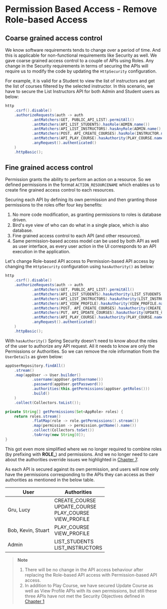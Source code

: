 
# Permission Based Access - Remove Role-based Access

## Coarse grained access control

We know software requirements tends to change over a period of time. And this is applicable for non-functional requirements like Security as well. We gave coarse grained access control to a couple of APIs using Roles. Any change in the Security requirements in terms of securing the APIs will require us to modify the code by updating the `HttpSecurity` configuration.

For example, it is valid for a Student to view the list of instructors and get the list of courses filtered by the selected instructor. In this scenario, we have to secure the List Instructors API for both Admin and Student users as below:

```java
http  
	.csrf().disable()  
	.authorizeRequests(auth -> auth  
	        .antMatchers(GET, PUBLIC_API_LIST).permitAll()  
	        .antMatchers(API_LIST_STUDENTS).hasRole(ADMIN.name())  
	        .antMatchers(API_LIST_INSTRUCTORS).hasAnyRole(ADMIN.name(), STUDENT.name())  
	        .antMatchers(POST, API_CREATE_COURSES).hasRole(INSTRUCTOR.name())  
	        .antMatchers(API_PLAY_COURSE).hasAuthority(PLAY_COURSE.name())  
	        .anyRequest().authenticated()  
	)  
	.httpBasic();
```

## Fine grained access control

Permission grants the ability to perform an action on a resource. So we defined permissions in the format `ACTION_RESOURCENAME` which enables us to create fine grained access control to each resources.

Securing each API by defining its own permission and then granting those permissions to the roles offer four key benefits:

1. No more code modification, as granting permissions to roles is database driven.
2. Bird's eye view of who can do what in a single place, which is also database.
3. Fine grained access control to each API (and other resources).
4. Same permission-based access model can be used by both API as well as user interface, as every user action in the UI corresponds to an API execution in the application.

Let's change Role-based API access to Permission-based API access by changing the `HttpSecurity` configuration using `hasAuthority()` as below:

```java
http  
	.csrf().disable()  
	.authorizeRequests(auth -> auth  
	        .antMatchers(GET, PUBLIC_API_LIST).permitAll()  
	        .antMatchers(API_LIST_STUDENTS).hasAuthority(LIST_STUDENTS.name())  
	        .antMatchers(API_LIST_INSTRUCTORS).hasAuthority(LIST_INSTRUCTORS.name())
	        .antMatchers(API_VIEW_PROFILE).hasAuthority(VIEW_PROFILE.name())  
	        .antMatchers(POST, API_CREATE_COURSES).hasAuthority(CREATE_COURSE.name())
	        .antMatchers(PUT, API_UPDATE_COURSES).hasAuthority(UPDATE_COURSE.name())  
	        .antMatchers(API_PLAY_COURSE).hasAuthority(PLAY_COURSE.name())  
	        .anyRequest().authenticated()  
	)  
	.httpBasic();
```

With `hasAuthority()` Spring Security doesn't need to know about the roles of the user to authorize any API request. All it needs to know are only the Permissions or Authorities. So we can remove the role information from the `UserDetails` as given below: 

```java
appUserRepository.findAll()  
	.stream()  
	.map(appUser -> User.builder()  
	        .username(appUser.getUsername())  
	        .password(appUser.getPassword())  
	        .authorities(this.getPermissions(appUser.getRoles()))  
	        .build()  
	)  
	.collect(Collectors.toList());
```

```java
private String[] getPermissions(Set<AppRole> roles) {  
	return roles.stream()  
	        .flatMap(role -> role.getPermissions().stream())  
	        .map(permission -> permission.getName().name())  
	        .collect(Collectors.toSet())  
	        .toArray(new String[0]);  
}
```

This got even more simplified where we no longer required to combine roles (by prefixing with **ROLE_**) and permissions. And we no longer need to care about the authorities override issues we highlighted in [Chapter 7](https://github.com/SankaranarayananMurugan/spring-security-guide/tree/main/07.%20Role%20Based%20Authorization).

As each API is secured against its own permission, and users will now only have the permissions corresponding to the APIs they can access as their authorities as mentioned in the below table.

| User | Authorities |
|--|--|
| Gru, Lucy | CREATE_COURSE <br/> UPDATE_COURSE <br/> PLAY_COURSE <br/> VIEW_PROFILE |
| Bob, Kevin, Stuart | PLAY_COURSE <br/> VIEW_PROFILE |
| Admin | LIST_STUDENTS <br/> LIST_INSTRUCTORS |

> **Note**
>
> 1. There will be no change in the API access behaviour after replacing the Role-based API access with Permission-based API access.
> 2. In addition to Play Course, we have secured Update Course as well as View Profile APIs with its own permissions, but still these three APIs have not met the Security Objectives defined in [Chapter 1](https://github.com/SankaranarayananMurugan/spring-security-guide/tree/main/01.%20Introduction)
